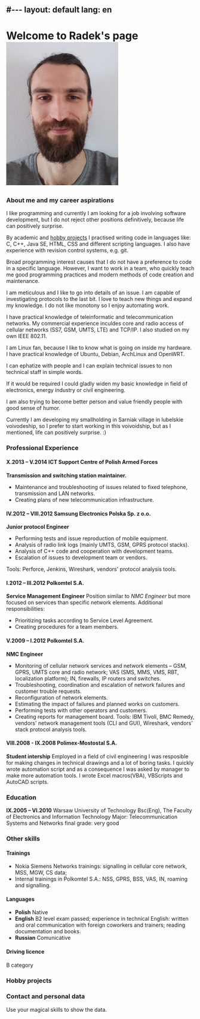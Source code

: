 #---
layout: default
lang: en
---

# Welcome to Radek's page ![Radosław Daniluk](portret.jpg)

### <a name="me_and_career"></a>About me and my career aspirations

I like programming and currently I am looking for a job involving software development, but I do not reject other positions definitively, because life can positively surprise.

By academic and [hobby projects](#projects) I practised writing code in languages like: C, C++, Java SE, HTML, CSS and different scripting languages. I also have experience with revision control systems, e.g. git.

Broad programming interest causes that I do not have a preference to code in a specific language. However, I want to work in a team, who quickly teach me good programming practices and modern methods of code creation and maintenance.

I am meticulous and I like to go into details of an issue. I am capable of investigating protocols to the last bit. I love to teach new things and expand my knowledge. I do not like monotony so I enjoy automating work.

I have practical knowledge of teleinformatic and telecommunication networks. My commercial experience inculdes core and radio access of cellular networks (SS7, GSM, UMTS, LTE) and TCP/IP. I also studied on my own IEEE 802.11.

I am Linux fan, because I like to know what is going on inside my hardware. I have practical knowledge of Ubuntu, Debian, ArchLinux and OpenWRT.

I can ephatize with people and I can explain technical issues to non technical staff in simple words.

If it would be required I could gladly widen my basic knowledge in field of electronics, energy industry or civil engineering.

I am also trying to become better person and value friendly people with good sense of humor.

Currently I am developing my smallholding in Sarniak village in lubelskie voivodeship, so I prefer to start working in this voivoidship, but as I mentioned, life can positively surprise. :)

### <a name="experience"></a>Professional Experience

#### **X.2013 – V.2014** ICT Support Centre of Polish Armed Forces
**Transmission and switching station maintainer.**
- Maintenance	and troubleshooting of issues related to fixed telephone,	transmission and LAN networks.
- Creating plans of new telecommunication infrastructure.

#### **IV.2012 – VIII.2012** Samsung Electronics Polska Sp. z o.o.
**Junior protocol Engineer**

- Performing tests and issue reproduction of mobile equipment.
- Analysis of radio link logs (mainly UMTS, GSM, GPRS protocol stacks).
- Analysis of C++ code and cooperation with development teams.
- Escalation of issues to development team or vendors.

Tools: Perforce, Jenkins, Wireshark, vendors' protocol analysis	tools.

#### **I.2012 – III.2012** Polkomtel S.A.
**Service Management Engineer**
Position similar to _NMC Engineer_ but more focused on services than specific network elements.
Additional responsibilities:
- Prioritizing tasks according to Service Level Agreement.
- Creating procedures for a team members.

#### **V.2009 – I.2012** Polkomtel S.A.
**NMC Engineer**
- Monitoring of cellular network services and network elements – GSM, GPRS, UMTS core and	radio network; VAS (SMS, MMS, VMS, RBT, localization platform); IN,	firewalls, IP routers and switches.
- Troubleshooting, coordination and escalation of network failures and customer trouble requests.
- Reconfiguration of network elements.
- Estimating the impact of failures and planned works on customers.
- Performing tests with other	operators and customers.
- Creating reports for management board.
Tools: IBM Tivoli, BMC Remedy, vendors' network management tools (CLI and GUI), Wireshark, vendors' stack protocol analysis tools.

#### **VIII.2008 - IX.2008** Polimex-Mostostal S.A.
**Student intership**
Employed in a field of civil engineering I was resposible for making changes in technical drawings and a lot of boring tasks. I quickly wrote automation script and as a consequence I was asked by manager to make more automation tools. I wrote Excel macros(VBA), VBScripts and AutoCAD scripts.

### <a name="education"></a>Education

**IX.2005 – VI.2010**  Warsaw University of Technology
Bsc(Eng), The Faculty of Electronics and Information Technology
Major: Telecommunication Systems and Networks
final grade: very good

### <a name="other"></a>Other skills

#### Trainings

- Nokia Siemens Networks trainings: signalling in cellular core network, MSS, MGW, CS data;
- Internal trainings in Polkomtel S.A.: NSS, GPRS, BSS, VAS, IN, roaming and signalling.

#### Languages
- **Polish** Native
- **English** B2 level exam passed; experience in technical English: written and oral communication with foreign coworkers and trainers; reading documentation and books.
- **Russian** Comunicative

#### Driving licence
B category

### <a name="projects"></a>Hobby projects

### <a name="hidden"></a>Contact and personal data

Use your magical skills to show the data.

